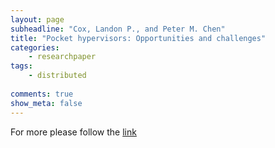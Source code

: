 ```yaml
---
layout: page
subheadline: "Cox, Landon P., and Peter M. Chen"
title: "Pocket hypervisors: Opportunities and challenges"
categories:
    - researchpaper  
tags:
    - distributed
      
comments: true
show_meta: false
---
```



For more please follow the [link](http://152.3.140.5/~lpcox/hotmobile07/camera.pdf)
